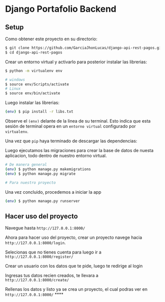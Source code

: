 # Django Portafolio Backend

## Setup

Como obtener este proyecto en su directorio:

```sh
$ git clone https://github.com/GarciaJhonLucas/django-api-rest-pagos.git
$ cd django-api-rest-pagos
```

Crear un entorno virtual y activarlo para posterior instalar las librerias:

```sh
$ python -m virtualenv env

# windows
$ source env/Scripts/activate
# Linux
$ source env/bin/activate
```

Luego instalar las librerias:

```sh
(env) $ pip install -r libs.txt
```

Observe el `(env)` delante de la linea de su terminal. Esto indica que esta sesión de terminal opera en un `entorno virtual` configurado por `virtualenv`.

Una vez que `pip` haya terminado de descargar las dependencias:

Luego ejecutamos las migraciones para crear la base de datos de nuesta aplicacion, todo dentro de nuestro entorno virtual.

```sh
# De manera general
(env) $ python manage.py makemigrations
(env) $ python manage.py migrate

# Para nuestro proyecto
```

Una vez concluido, procedemos a iniciar la app
```sh
(env) $ python manage.py runserver
```

## Hacer uso del proyecto

Navegue hasta `http://127.0.0.1:8000/`

Ahora para hacer uso del proyecto, crear un proyecto navege hacia `http://127.0.0.1:8000/login`.

Selecionas que no tienes cuenta para luego ir a `http://127.0.0.1:8000/register/` 

Crear un usuario con los datos que te pide, luego te redirige al login

Ingresas tus datos recien creados, te llevara a `http://127.0.0.1:8000/create/` 

Rellenas los datos y listo ya se crea un proyecto, el cual podras ver en `http://127.0.0.1:8000/` ****